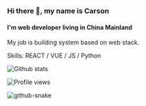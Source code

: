 ### Hi there 👋, my name is Carson

#### I'm web developer living in China Mainland

My job is building system based on web stack.

Skills: REACT / VUE / JS / Python

![Github stats](https://github-readme-stats.vercel.app/api?username=qweasdzxcpkh&show_icons=true&theme=tokyonight)

![Profile views](https://gpvc.arturio.dev/qweasdzxcpkh)  

<picture>
  <source media="(prefers-color-scheme: dark)" srcset="https://github.com/qweasdzxcpkh/qweasdzxcpkh/blob/output/github-contribution-grid-snake-dark.svg" />
  <source media="(prefers-color-scheme: light)" srcset="https://github.com/qweasdzxcpkh/qweasdzxcpkh/blob/output/github-contribution-grid-snake.svg" />
  <img alt="github-snake" src="github-snake.svg" />
</picture>
